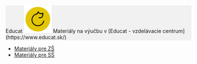 <div style="background-color: #f1f1f1;>

# Educat
<img src="EDUCAT_ICON.png" width="75">
Materiály na výučbu v [Educat - vzdelávacie centrum](https://www.educat.sk/)

</div>


* [Materiály pre ZŠ](zš/README.md)
* [Materiály pre SŠ](sš/README.md)

